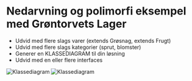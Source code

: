 # Nedarvning og polimorfi eksempel med Grøntorvets Lager 

- Udvid med flere slags varer (extends Grøsnag, extends Frugt)
- Udvid med flere slags kategorier (sprut, blomster)
- Generer en KLASSEDIAGRAM til din løsning
- Udvid med en eller flere interfaces

![Klassediagram](https://raw.githubusercontent.com/andracs/NedarvningPolimorfi/master/Klassediagram.png)
![Klassediagram](https://raw.githubusercontent.com/andracs/NedarvningPolimorfi/master/KlassediagramNuMedInterfaces.png)

